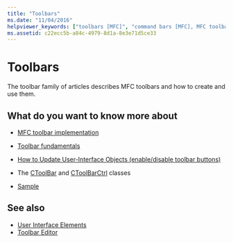 ```yaml
---
title: "Toolbars"
ms.date: "11/04/2016"
helpviewer_keywords: ["toolbars [MFC]", "command bars [MFC], MFC toolbars"]
ms.assetid: c22ecc5b-a84c-4979-8d1a-8e3e71d5ce33
---
```

# Toolbars

The toolbar family of articles describes MFC toolbars and how to create and use them.

## What do you want to know more about

- [MFC toolbar implementation](../mfc/mfc-toolbar-implementation.md)

- [Toolbar fundamentals](../mfc/toolbar-fundamentals.md)

- [How to Update User-Interface Objects (enable/disable toolbar buttons)](../mfc/how-to-update-user-interface-objects.md)

- The [CToolBar](../mfc/reference/ctoolbar-class.md) and [CToolBarCtrl](../mfc/reference/ctoolbarctrl-class.md) classes

- [Sample](../mfc/toolbar-sample-list.md)

## See also

- [User Interface Elements](../mfc/user-interface-elements-mfc.md)
- [Toolbar Editor](../windows/toolbar-editor.md)
